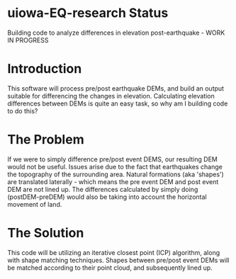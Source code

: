 # uiowa-EQ-research Status
Building code to analyze differences in elevation post-earthquake - WORK IN PROGRESS

# Introduction
This software will process pre/post earthquake DEMs, and build an output suitable for differencing the changes in elevation. Calculating elevation differences between DEMs is quite an easy task, so why am I building code to do this?

# The Problem
If we were to simply difference pre/post event DEMS, our resulting DEM would not be useful. Issues arise due to the fact that earthquakes change the topography of the surrounding area. Natural formations (aka 'shapes') are translated laterally - which means the pre event DEM and post event DEM are not lined up. The differences calculated by simply doing (postDEM-preDEM) would also be taking into account the horizontal movement of land.

# The Solution
This code will be utilizing an iterative closest point (ICP) algorithm, along with shape matching techniques. Shapes between pre/post event DEMs will be matched according to their point cloud, and subsequently lined up.


